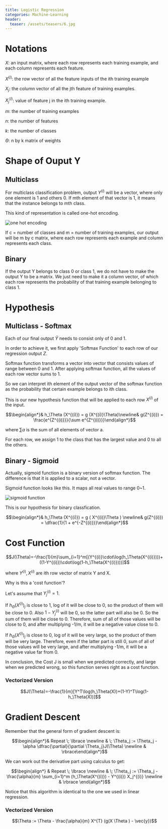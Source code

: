 ```yaml
---
title: Logistic Regression
categories: Machine-Learning
header:
  teaser: /assets/teasers/6.jpg
---
```


# Notations

$X$: an input matrix, where each row represents each training example, and each column represents each feature.

$X^{(i)}$: the row vector of all the feature inputs of the ith training example

$X_j$: the column vector of all the jth feature of training examples.

$X_j^{(i)}$: value of feature j in the ith training example.

$m$: the number of training examples

$n$: the number of features

$k$: the number of classes

$\Theta$: n by k matrix of weights



# Shape of Ouput Y

## Multiclass

For multiclass classification problem, output $Y^{(i)}$ will be a vector, where only one element is 1 and others 0. If mth element of that vector is 1, it means that the instance belongs to mth class.

This kind of representation is called one-hot encoding.

![one hot encoding](https://lh3.googleusercontent.com/R50jflCnKDDmb5gzzJCq6DeRJ4W1KoQTJWr_MkwGPb-7qw0UR_c608v9Ic1x9GoAhZeNWWWPqu4rwberDpXq_N7O_3br4uzAYoL2e8lXcqDer91kYXBJG8OZT4X4MbSHNsaaqQV8ug=w2400)

If c = number of classes and m = number of training examples, our output will be m by c matrix, where each row represents each example and column represents each class.

## Binary

If the output Y belongs to class 0 or class 1, we do not have to make the output Y to be a matrix. We just need to make it a column vector, of which each row represents the probability of that training example belonging to class 1.

# Hypothesis

## Multiclass - Softmax

Each of our final output $\hat{Y}$ needs to consist only of 0 and 1.

In order to achieve it, we first apply 'Softmax Function' to each row of our regression output $Z$.

Softmax function transforms a vector into vector that consists values of range between 0 and 1. After applying softmax function, all the values of each row vector sums to 1.

So we can interpret ith element of the output vector of the softmax function as the probability that certain example belongs to ith class.

This is our new hypothesis function that will be applied to each row $X^{(i)}$ of the input.

$$\begin{align*}& h_\Theta (X^{(i)}) =  g (X^{(i)}\Theta)\newline& g(Z^{(i)}) = \frac{e^{Z^{(i)}}}{\sum e^{Z^{(i)}}}\end{align*}$$

where $\sum a$ is the sum of all elements of vector a.

For each row, we assign 1 to the class that has the largest value and 0 to all the others.

## Binary - Sigmoid

Actually, sigmoid function is a binary version of softmax function. The difference is that it is applied to a scalar, not a vector.

Sigmoid function looks like this. It maps all real values to range 0~1.

![sigmoid function](https://lh3.googleusercontent.com/sTxiqXO-DUACfASNCMyu-xj7e_ScBP5JMty01uouhpKdG3WAWLsZ0BjqsUoHjeqX_wKn8pqdHs5qhKy7dGZtLwv4M1y7VBKzw6QiJcJCrN3eBKzU5AbUGN2Hc2hQKrkRt8ZMLexgcQ=w2400)

This is our hypothesis for binary classfication.

$$\begin{align*}& h_\Theta (X^{(i)}) =  g ( X^{(i)}\Theta  ) \newline& g(Z^{(i)}) = \dfrac{1}{1 + e^{-Z^{(i)}}}\end{align*}$$

# Cost Function

$$J(\Theta)=-\frac{1}{m}\sum_{i=1}^m[(Y^{(i)}\cdot\log(h_\Theta(X^{(i)})))+((1-Y^{(i)})\cdot\log(1-h_\Theta(X^{(i)})))]$$

where $Y^{(i)}, X^{(i)}$ are ith row vector of matrix Y and X.

Why is this a 'cost function'?

Let's assume that $Y^{(i)}_j=1$.

If $h_\Theta(X^{(i)})_j$ is close to 1, log of it will be close to 0, so the product of them will be close to 0. Also $1-Y^{(i)}_j$ will be 0, so the latter part will also be 0. So the sum of them will be close to 0. Therefore, sum of all of those values will be close to 0, and after multiplying -1/m, it will be a negative value close to 0.

If $h_\Theta(X^{(i)})_j$ is close to 0, log of it will be very large, so the product of them will be very large. Therefore, even if the latter part is still 0, sum of all of those values will be very large, and after multiplying -1/m, it will be a negative value far from 0.

In conclusion, the Cost J is small when we predicted correctly, and large when we predicted wrong, so this function serves right as a cost function.

### Vectorized Version

$$J(\Theta)=-\frac{1}{m}[Y^T\log(h_\Theta(X))+(1-Y)^T\log(1-h_\Theta(X))]$$

# Gradient Descent

Remember that the general form of gradient descent is:

$$\begin{align*}& Repeat \; \lbrace \newline & \; \Theta_j := \Theta_j - \alpha \dfrac{\partial}{\partial \Theta_j}J(\Theta) \newline & \rbrace\end{align*}$$

We can work out the derivative part using calculus to get:

$$\begin{align*}
& Repeat \; \lbrace \newline
& \; \Theta_j := \Theta_j - \frac{\alpha}{m} \sum_{i=1}^m (h_\Theta(X^{(i)}) - Y^{(i)}) X_j^{(i)} \newline & \rbrace
\end{align*}$$

Notice that this algorithm is identical to the one we used in linear regression.

### Vectorized Version

$$\Theta := \Theta - \frac{\alpha}{m} X^{T} (g(X \Theta ) - \vec{y})$$
